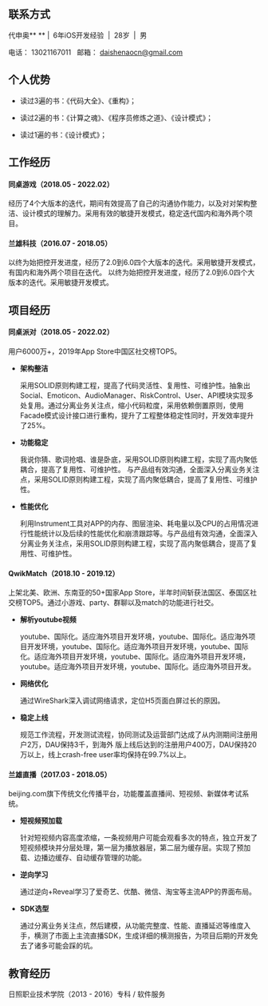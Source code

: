 ## 联系方式

代申奥**&nbsp;** |**&nbsp;** 6年iOS开发经验&nbsp; | &nbsp;28岁&nbsp; | &nbsp;男 

电话： 13021167011   &nbsp;   邮箱： daishenaocn@gmail.com



## 个人优势

- 读过3遍的书：《代码大全》、《重构》；
- 读过2遍的书：《计算之魂》、《程序员修炼之道》、《设计模式》；

- 读过1遍的书：《设计模式》；



## 工作经历

#### 同桌游戏（2018.05 - 2022.02）

经历了4个大版本的迭代，期间有效提高了自己的沟通协作能力，以及对对架构整洁、设计模式的理解力。采用有效的敏捷开发模式，稳定迭代国内和海外两个项目。

#### 兰雄科技（2016.07 - 2018.05）

以终为始把控开发进度，经历了2.0到6.0四个大版本的迭代。采用敏捷开发模式，有国内和海外两个项目在迭代。 以终为始把控开发进度，经历了2.0到6.0四个大版本的迭代。采用敏捷开发模式。



## 项目经历

#### 同桌派对（2018.05 - 2022.02）  

用户6000万+，2019年App Store中国区社交榜TOP5。

- **架构整洁**

  采用SOLID原则构建工程，提高了代码灵活性、复用性、可维护性。抽象出Social、Emoticon、AudioManager、RiskControl、User、API模块实现多处复用。通过分离业务关注点，缩小代码粒度，采用依赖倒置原则，使用Facade模式设计接口进行重构，提升了工程整体稳定性同时，开发效率提升了25%。	

- **功能稳定**

  我说你猜、歌词抢唱、谁是卧底，采用SOLID原则构建工程，实现了高内聚低耦合，提高了复用性、可维护性。 与产品组有效沟通，全面深入分离业务关注点，采用SOLID原则构建工程，实现了高内聚低耦合，提高了复用性、可维护性。 

- **性能优化**

  利用Instrument工具对APP的内存、图层渲染、耗电量以及CPU的占用情况进行性能统计以及后续的性能优化和崩溃跟踪等。与产品组有效沟通，全面深入分离业务关注点，采用SOLID原则构建工程，实现了高内聚低耦合，提高了复用性、可维护性。 

#### QwikMatch（2018.10 - 2019.12）  

上架北美、欧洲、东南亚的50+国家App Store，半年时间斩获法国区、泰国区社交榜TOP5。通过小游戏、party、群聊以及match的功能进行社交。

- **解析youtube视频**

  youtube、国际化。适应海外项目开发环境，youtube、国际化。适应海外项目开发环境，youtube、国际化。适应海外项目开发环境，youtube、国际化。适应海外项目开发环境，youtube、国际化。适应海外项目开发环境，youtube。适应海外项目开发环境，youtube、国际化。适应海外项目开发。

- **网络优化**

  通过WireShark深入调试网络请求，定位H5页面白屏过长的原因。

- **稳定上线**

  规范工作流程，开发测试流程，协同测试及运营部门达成了从内测期间注册用户2万，DAU保持3千，到海外
  版上线后达到的注册用户400万，DAU保持20万以上，线上crash-free user率均保持在99.7%以上。

#### 兰雄直播（2017.03 - 2018.05）  

beijing.com旗下传统文化传播平台，功能覆盖直播间、短视频、新媒体考试系统。

- **短视频预加载**

  针对短视频内容高度浓缩，一条视频用户可能会观看多次的特点，独立开发了短视频模块并分层处理，第一层为播放器层，第二层为缓存层。实现了预加载、边播边缓存、自动缓存管理的功能。

- **逆向学习**

  通过逆向+Reveal学习了爱奇艺、优酷、微信、淘宝等主流APP的界面布局。

- **SDK选型**

  通过分离业务关注点，然后建模，从功能完整度、性能、直播延迟等维度入手，横测了市面上主流直播SDK，生成详细的横测报告，为项目后期的开发免去了诸多可能会踩的坑。
  
  

## 教育经历

日照职业技术学院（2013 - 2016）专科 / 软件服务



